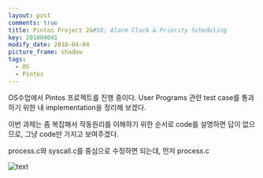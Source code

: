 ```yaml
---
layout: post
comments: true
title: Pintos Project 2&#58; Alarm Clock & Priority Scheduling
key: 201804041
modify_date: 2018-04-04
picture_frame: shadow
tags:
  - OS
  - Pintos
---
```


OS수업에서 Pintos 프로젝트를 진행 중이다.
User Programs 관련 test case를 통과하기 위한 내 implementation을 정리해 보겠다.

이번 과제는 좀 복잡해서 작동원리를 이해하기 위한 순서로 code를 설명하면 답이 없으므로, 그냥 code만 가지고 보여주겠다.

process.c와 syscall.c를 중심으로 수정하면 되는데, 먼저 process.c

![text](https://raw.githubusercontent.com/q0115643/my_blog/master/images/pintos-pj1/pintos-pj1-result.png)
<!--more-->